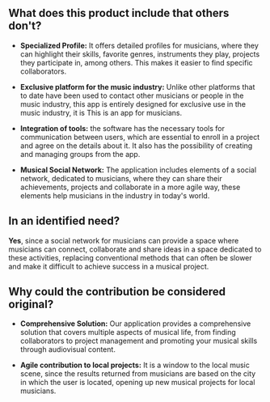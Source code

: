 ## What does this product include that others don't?

* **Specialized Profile:**
      It offers detailed profiles for musicians, where they can highlight their skills, favorite genres, instruments they play, projects they participate in, among others. This makes it easier to find specific collaborators.

* **Exclusive platform for the music industry:** Unlike other platforms that to date have been used to contact other musicians or people in the music industry, this app is entirely designed for exclusive use in the music industry, it is This is an app for musicians.

* **Integration of tools:** the software has the necessary tools for communication between users, which are essential to enroll in a project and agree on the details about it. It also has the possibility of creating and managing groups from the app.

* **Musical Social Network:** The application includes elements of a social network, dedicated to musicians, where they can share their achievements, projects and collaborate in a more agile way, these elements help musicians in the industry in today's world.


## In an identified need?

**Yes**, since a social network for musicians can provide a space where musicians can connect, collaborate and share ideas in a space dedicated to these activities, replacing conventional methods that can often be slower and make it difficult to achieve success in a musical project.


## Why could the contribution be considered original?

* **Comprehensive Solution:** Our application provides a comprehensive solution that covers multiple aspects of musical life, from finding collaborators to project management and promoting your musical skills through audiovisual content.

* **Agile contribution to local projects:** It is a window to the local music scene, since the results returned from musicians are based on the city in which the user is located, opening up new musical projects for local musicians.